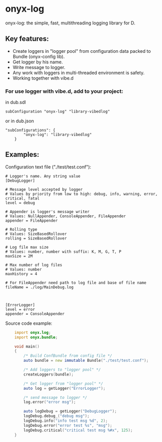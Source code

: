 # onyx-log

onyx-log: the simple, fast, multithreading logging library for D.


## Key features:
 - Create loggers in "logger pool" from configuration data packed to Bundle (onyx-config lib).
 - Get logger by his name.
 - Write message to logger.
 - Any work with loggers in multi-threaded environment is safety.
 - Working together with vibe.d



### For use logger with vibe.d, add to your project:
in dub.sdl
```
subConfiguration "onyx-log" "library-vibedlog"
```
 or in dub.json
```
"subConfigurations": {
        "onyx-log": "library-vibedlog"
    }
```


## Examples:

Configuration text file ("./test/test.conf"):

    # Logger's name. Any string value
    [DebugLogger]

    # Message level accepted by logger
    # Values by priority from low to high: debug, info, warning, error, critical, fatal
    level = debug

    # Appender is logger's message writer
    # Values: NullAppender, ConsoleAppender, FileAppender
    appender = FileAppender

    # Rolling type
    # Values: SizeBasedRollover
    rolling = SizeBasedRollover

    # Log file max size
    # Values: number, number with suffix: K, M, G, T, P
    maxSize = 2M

    # Max number of log files
    # Values: number
    maxHistory = 4

    # For FileAppender need path to log file and base of file name
    fileName = ./log/MainDebug.log



    [ErrorLogger]
    level = error
    appender = ConsoleAppender


Source code example:

```D
    import onyx.log;
    import onyx.bundle;

    void main()
    {
        /* Build ConfBundle from config file */
        auto bundle = new immutable Bundle("./test/test.conf");

        /* Add loggers to "logger pool" */
        createLoggers(bundle);

        /* Get logger from "logger pool" */
        auto log = getLogger("ErrorLogger");

        /* send message to logger */
        log.error("error msg");

        auto logDebug = getLogger("DebugLogger");
        logDebug.debug_("debug msg");
        logDebug.info("info test msg %d", 2);
    	logDebug.error("error test %s", "msg");
        logDebug.critical("critical test msg %#x", 125);
    }
```
